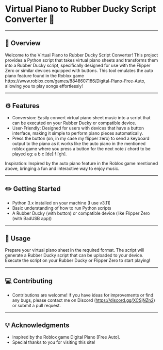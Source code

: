 # Virtual Piano to Rubber Ducky Script Converter 🎹
------------------------------------------------
📄  Overview 
--------
Welcome to the Virtual Piano to Rubber Ducky Script Converter! This project provides a Python script that takes virtual piano sheets and transforms them into a Rubber Ducky script, specifically designed for use with the Flipper Zero or similar devices equipped with buttons. This tool emulates the auto piano feature found in the Roblox game https://www.roblox.com/games/8848607186/Digital-Piano-Free-Auto, allowing you to play songs effortlessly!

--------
⚙️  Features 
--------
- Conversion: Easily convert virtual piano sheet music into a script that can be executed on your Rubber Ducky or compatible device.
- User-Friendly: Designed for users with devices that have a button interface, making it simple to perform piano pieces automatically.
- Press the button (on, in my case my flipper zero) to send a keyboard output to the piano as it works like the auto piano in the mentioned roblox game where you press a button for the next note / chord to be played eg: a b c [de] f [gh].

Inspiration: Inspired by the auto piano feature in the Roblox game mentioned above, bringing a fun and interactive way to enjoy music.

---------------
✏️  Getting Started 
---------------
- Python 3.x installed on your machine (I use v3.11)
- Basic understanding of how to run Python scripts
- A Rubber Ducky (with button) or compatible device (like Flipper Zero (with BadUSB app))

-----
💾  Usage 
-----
Prepare your virtual piano sheet in the required format.
The script will generate a Rubber Ducky script that can be uploaded to your device.
Execute the script on your Rubber Ducky or Flipper Zero to start playing!

------------
💻  Contributing
------------
- Contributions are welcome! If you have ideas for improvements or find any bugs, please contact me on Discord (https://discord.gg/XCSjNZn2) or submit a pull request.

---------------
💡  Acknowledgments
---------------
- Inspired by the Roblox game Digital Piano [Free Auto].
- Special thanks to you for visiting this site!
